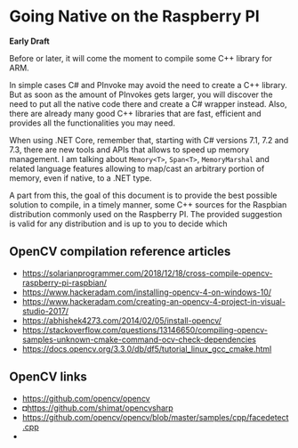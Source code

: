 # Going Native on the Raspberry PI

**Early Draft**


Before or later, it will come the moment to compile some C++ library for ARM.

In simple cases C# and PInvoke may avoid the need to create a C++ library. But as soon as the amount of PInvokes gets larger, you will discover the need to put all the native code there and create a C# wrapper instead. Also, there are already many good C++ libraries that are fast, efficient and provides all the functionalities you may need.

When using .NET Core, remember that, starting with C# versions 7.1, 7.2 and 7.3, there are new tools and APIs that allows to speed up memory management. I am talking about `Memory<T>`, `Span<T>`, `MemoryMarshal` and related language features allowing to map/cast an arbitrary portion of memory, even if native, to a .NET type.

A part from this, the goal of this document is to provide the best possible solution to compile, in a timely manner, some C++ sources for the Raspbian distribution commonly used on the Raspberry PI.
The provided suggestion is valid for any distribution and is up to you to decide which



## OpenCV compilation reference articles
- https://solarianprogrammer.com/2018/12/18/cross-compile-opencv-raspberry-pi-raspbian/
- https://www.hackeradam.com/installing-opencv-4-on-windows-10/
- https://www.hackeradam.com/creating-an-opencv-4-project-in-visual-studio-2017/
- https://abhishek4273.com/2014/02/05/install-opencv/
- https://stackoverflow.com/questions/13146650/compiling-opencv-samples-unknown-cmake-command-ocv-check-dependencies
- https://docs.opencv.org/3.3.0/db/df5/tutorial_linux_gcc_cmake.html

## OpenCV links
- https://github.com/opencv/opencv
- ◘https://github.com/shimat/opencvsharp
- https://github.com/opencv/opencv/blob/master/samples/cpp/facedetect.cpp
- 